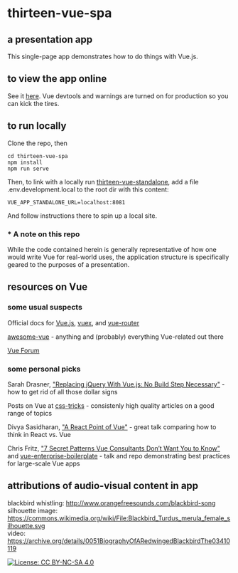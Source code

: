# thirteen-vue-spa
## a presentation app
This single-page app demonstrates how to do things with Vue.js.

## to view the app online
See it [here](https://gwvt.gitlab.io/thirteen-vue-spa/). Vue devtools and warnings are turned on for production so you can kick the tires.

## to run locally
Clone the repo, then
```
cd thirteen-vue-spa
npm install
npm run serve
```
Then, to link with a locally run [thirteen-vue-standalone](https://gitlab.com/gwvt/thirteen-vue-standalone), add a file .env.development.local to the root dir with this content:
```
VUE_APP_STANDALONE_URL=localhost:8081
```
And follow instructions there to spin up a local site.

### * A note on this repo ###
While the code contained herein is generally representative of how one would write Vue for real-world uses, the application structure is specifically geared to the purposes of a presentation.

## resources on Vue

### some usual suspects

Official docs for [Vue.js](https://vuejs.org/), [vuex](https://vuex.vuejs.org/), and [vue-router](https://router.vuejs.org/)

[awesome-vue](https://github.com/vuejs/awesome-vue) - anything and (probably) everything Vue-related out there

[Vue Forum](https://forum.vuejs.org/)

### some personal picks

Sarah Drasner, ["Replacing jQuery With Vue.js: No Build Step Necessary"](https://www.smashingmagazine.com/2018/02/jquery-vue-javascript/) - how to get rid of all those dollar signs

Posts on Vue at [css-tricks](https://css-tricks.com/tag/vue/) - consistenly high quality articles on a good range of topics

Divya Sasidharan, ["A React Point of Vue"](https://www.youtube.com/watch?v=5TgvhATYm3Q) - great talk comparing how to think in React vs. Vue

Chris Fritz, ["7 Secret Patterns Vue Consultants Don’t Want You to Know"](https://www.youtube.com/watch?v=7YZ5DwlLSt8) and [vue-enterprise-boilerplate](https://github.com/chrisvfritz/vue-enterprise-boilerplate) - talk and repo demonstrating best practices for large-scale Vue apps  

## attributions of audio-visual content in app

blackbird whistling: http://www.orangefreesounds.com/blackbird-song  
silhouette image: https://commons.wikimedia.org/wiki/File:Blackbird_Turdus_merula_female_silhouette.svg  
video: https://archive.org/details/0051BiographyOfARedwingedBlackbirdThe03410119


[![License: CC BY-NC-SA 4.0](https://img.shields.io/badge/License-CC%20BY--NC--SA%204.0-lightgrey.svg)](https://creativecommons.org/licenses/by-nc-sa/4.0/)
